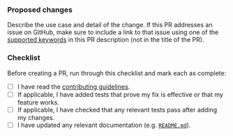 ### Proposed changes

Describe the use case and detail of the change. If this PR addresses an issue on GitHub, make sure to include a link to that issue using one of the [supported keywords](https://docs.github.com/en/github/managing-your-work-on-github/linking-a-pull-request-to-an-issue) in this PR description (not in the title of the PR).

### Checklist

Before creating a PR, run through this checklist and mark each as complete:

- [ ] I have read the [contributing guidelines](/CONTRIBUTING.md).
- [ ] If applicable, I have added tests that prove my fix is effective or that my feature works.
- [ ] If applicable, I have checked that any relevant tests pass after adding my changes.
- [ ] I have updated any relevant documentation (e.g. [`README.md`](/README.md)).
